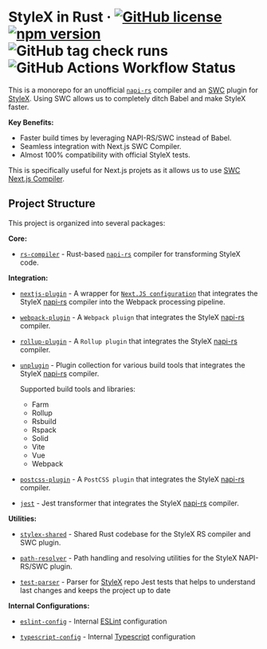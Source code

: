 # StyleX in Rust &middot; [![GitHub license](https://img.shields.io/badge/license-MIT-green.svg)](https://github.com/Dwlad90/stylex-swc-plugin/blob/develop/LICENSE) [![npm version](https://img.shields.io/npm/v/@stylexswc/rs-compiler.svg?style=flat)](https://www.npmjs.com/package/@stylexswc/rs-compiler) ![GitHub tag check runs](https://img.shields.io/github/check-runs/Dwlad90/stylex-swc-plugin/0.6.2?label=Release%20status) ![GitHub Actions Workflow Status](https://img.shields.io/github/actions/workflow/status/Dwlad90/stylex-swc-plugin/pr-validation.yml?branch=develop&label=Project%20Health)

This is a monorepo for an unofficial [`napi-rs`](https://napi.rs/) compiler and
an [SWC](https://swc.rs/) plugin for
[StyleX](https://github.com/facebook/stylex). Using SWC allows us to completely
ditch Babel and make StyleX faster.

**Key Benefits:**

* Faster build times by leveraging NAPI-RS/SWC instead of Babel.
* Seamless integration with Next.js SWC Compiler.
* Almost 100% compatibility with official StyleX tests.

This is specifically useful for Next.js projets as it allows us to use
[SWC Next.js Compiler](https://nextjs.org/docs/architecture/nextjs-compiler).

## Project Structure

This project is organized into several packages:

**Core:**

* [`rs-compiler`](./crates/stylex-rs-compiler) -
  Rust-based [`napi-rs`](https://napi.rs/) compiler for transforming StyleX code.

**Integration:**

* [`nextjs-plugin`](./packages/nextjs-plugin) -
  A wrapper for [`Next.JS configuration`](https://nextjs.org/docs/app/api-reference/next-config-js) that integrates the StyleX [napi-rs](https://napi.rs/) compiler into the Webpack processing pipeline.

* [`webpack-plugin`](./packages/webpack-plugin) -
  A `Webpack pluign` that integrates the StyleX
  [napi-rs](https://napi.rs/) compiler.

* [`rollup-plugin`](./packages/rollup-plugin) -
  A `Rollup plugin` that integrates the StyleX [napi-rs](https://napi.rs/)
  compiler.

* [`unplugin`](./packages/unplugin) -
  Plugin collection for various build tools that integrates the StyleX [napi-rs](https://napi.rs/)
  compiler.

  Supported build tools and libraries:

  * Farm
  * Rollup
  * Rsbuild
  * Rspack
  * Solid
  * Vite
  * Vue
  * Webpack

* [`postcss-plugin`](./packages/postcss-plugin) - A `PostCSS plugin` that integrates the StyleX [napi-rs](https://napi.rs/) compiler.

* [`jest`](./packages/jest) - Jest transformer that integrates the StyleX [napi-rs](https://napi.rs/) compiler.

**Utilities:**

* [`stylex-shared`](./crates/stylex-shared) -
 Shared Rust codebase for the StyleX RS compiler and SWC plugin.

* [`path-resolver`](./crates/stylex-path-resolver) -
   Path handling and resolving utilities for the StyleX NAPI-RS/SWC plugin.

* [`test-parser`](./crates/stylex-test-parser) -
  Parser for [StyleX](https://github.com/facebook/stylex) repo Jest tests that
  helps to understand last changes and keeps the project up to date

**Internal Configurations:**

* [`eslint-config`](./packages/eslint-config) -
  Internal [ESLint](https://eslint.org/) configuration

* [`typescript-config`](./packages/typescript-config) -
  Internal
  [Typescript](https://www.typescriptlang.org/docs/handbook/tsconfig-json.htm)
  configuration